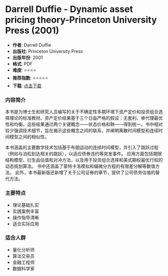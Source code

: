 # Darrell Duffie - Dynamic asset pricing theory-Princeton University Press (2001)

- **作者**: Darrell Duffie
- **出版社**: Princeton University Press
- **出版年份**: 2001
- **格式**: PDF
- **难度**: ⭐⭐⭐⭐
- **推荐指数**: ⭐⭐⭐⭐⭐
- **下载**: [点击下载](https://quant-wiki.com/pdf/Darrell%20Duffie%20-%20Dynamic%20asset%20pricing%20theory-Princeton%20University%20Press%20%282001%29.pdf)

### 内容简介

本书是为博士生和研究人员编写的关于不确定性多期环境下资产定价和投资组合选择理论的标准教材。资产定价结果基于三个日益严格的假设：无套利、单代理最优性和均衡。这些结果通过两个关键概念——状态价格和鞅——得到统一。书中相对较少强调技术细节，旨在揭示这些概念之间的联系，并阐明离散时间模型和连续时间模型之间的相似性。

本书涵盖的主要数学技术包括基于布朗运动的连续时间模型，并引入了跳跃过程（例如与泊松到达相关的跳跃），以适应债券违约等突发事件。 应用方面包括期限结构模型、衍生品估值和对冲方法，以及用于投资组合选择和美式期权最优行权的动态规划算法。 书中还涵盖了蒙特卡洛模拟和偏微分方程的有限差分解等数值方法。 此外，本书最新版还新增了关于公司证券的章节，提供了公司债务估值的替代方法。

### 主要特点

- 理论基础扎实
- 实践案例丰富
- 操作指导清晰
- 适合实际应用

### 适合人群

- 量化分析师
- 算法交易员
- 金融工程师
- 数据科学家